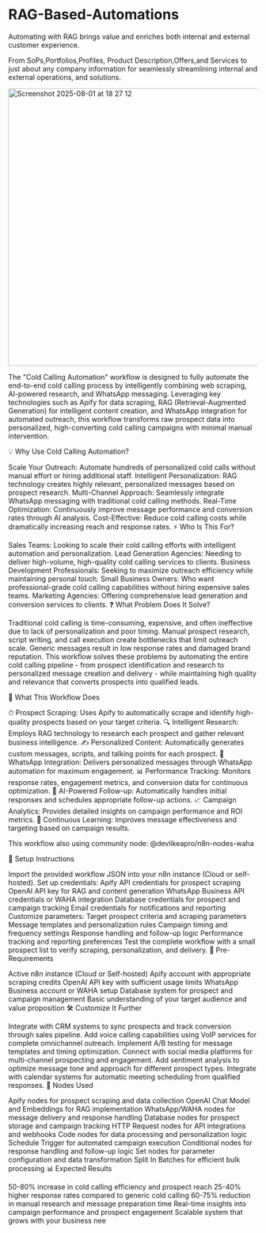 # RAG-Based-Automations
Automating with RAG brings value and enriches both internal and external customer experience.

From SoPs,Portfolios,Profiles, Product Description,Offers,and Services to just about any company information for seamlessly streamlining internal and external operations, and solutions.

<img width="1109" height="560" alt="Screenshot 2025-08-01 at 18 27 12" src="https://github.com/user-attachments/assets/7da4d0e6-8de5-4618-90a7-28d73ba8e80b" />

The "Cold Calling Automation" workflow is designed to fully automate the end-to-end cold calling process by intelligently combining web scraping, AI-powered research, and WhatsApp messaging. Leveraging key technologies such as Apify for data scraping, RAG (Retrieval-Augmented Generation) for intelligent content creation, and WhatsApp integration for automated outreach, this workflow transforms raw prospect data into personalized, high-converting cold calling campaigns with minimal manual intervention.

💡 Why Use Cold Calling Automation?

Scale Your Outreach: Automate hundreds of personalized cold calls without manual effort or hiring additional staff.
Intelligent Personalization: RAG technology creates highly relevant, personalized messages based on prospect research.
Multi-Channel Approach: Seamlessly integrate WhatsApp messaging with traditional cold calling methods.
Real-Time Optimization: Continuously improve message performance and conversion rates through AI analysis.
Cost-Effective: Reduce cold calling costs while dramatically increasing reach and response rates.
⚡ Who Is This For?

Sales Teams: Looking to scale their cold calling efforts with intelligent automation and personalization.
Lead Generation Agencies: Needing to deliver high-volume, high-quality cold calling services to clients.
Business Development Professionals: Seeking to maximize outreach efficiency while maintaining personal touch.
Small Business Owners: Who want professional-grade cold calling capabilities without hiring expensive sales teams.
Marketing Agencies: Offering comprehensive lead generation and conversion services to clients.
❓ What Problem Does It Solve?

Traditional cold calling is time-consuming, expensive, and often ineffective due to lack of personalization and poor timing. Manual prospect research, script writing, and call execution create bottlenecks that limit outreach scale. Generic messages result in low response rates and damaged brand reputation. This workflow solves these problems by automating the entire cold calling pipeline - from prospect identification and research to personalized message creation and delivery - while maintaining high quality and relevance that converts prospects into qualified leads.

🔧 What This Workflow Does

⏱ Prospect Scraping: Uses Apify to automatically scrape and identify high-quality prospects based on your target criteria.
🔍 Intelligent Research: Employs RAG technology to research each prospect and gather relevant business intelligence.
✍️ Personalized Content: Automatically generates custom messages, scripts, and talking points for each prospect.
📱 WhatsApp Integration: Delivers personalized messages through WhatsApp automation for maximum engagement.
📊 Performance Tracking: Monitors response rates, engagement metrics, and conversion data for continuous optimization.
🤖 AI-Powered Follow-up: Automatically handles initial responses and schedules appropriate follow-up actions.
📈 Campaign Analytics: Provides detailed insights on campaign performance and ROI metrics.
🔄 Continuous Learning: Improves message effectiveness and targeting based on campaign results.

This workflow also using community node: @devlikeapro/n8n-nodes-waha

🔐 Setup Instructions

Import the provided workflow JSON into your n8n instance (Cloud or self-hosted).
Set up credentials:
Apify API credentials for prospect scraping
OpenAI API key for RAG and content generation
WhatsApp Business API credentials or WAHA integration
Database credentials for prospect and campaign tracking
Email credentials for notifications and reporting
Customize parameters:
Target prospect criteria and scraping parameters
Message templates and personalization rules
Campaign timing and frequency settings
Response handling and follow-up logic
Performance tracking and reporting preferences
Test the complete workflow with a small prospect list to verify scraping, personalization, and delivery.
🧩 Pre-Requirements

Active n8n instance (Cloud or Self-hosted)
Apify account with appropriate scraping credits
OpenAI API key with sufficient usage limits
WhatsApp Business account or WAHA setup
Database system for prospect and campaign management
Basic understanding of your target audience and value proposition
🛠️ Customize It Further

Integrate with CRM systems to sync prospects and track conversion through sales pipeline.
Add voice calling capabilities using VoIP services for complete omnichannel outreach.
Implement A/B testing for message templates and timing optimization.
Connect with social media platforms for multi-channel prospecting and engagement.
Add sentiment analysis to optimize message tone and approach for different prospect types.
Integrate with calendar systems for automatic meeting scheduling from qualified responses.
🧠 Nodes Used

Apify nodes for prospect scraping and data collection
OpenAI Chat Model and Embeddings for RAG implementation
WhatsApp/WAHA nodes for message delivery and response handling
Database nodes for prospect storage and campaign tracking
HTTP Request nodes for API integrations and webhooks
Code nodes for data processing and personalization logic
Schedule Trigger for automated campaign execution
Conditional nodes for response handling and follow-up logic
Set nodes for parameter configuration and data transformation
Split In Batches for efficient bulk processing
📊 Expected Results

50-80% increase in cold calling efficiency and prospect reach
25-40% higher response rates compared to generic cold calling
60-75% reduction in manual research and message preparation time
Real-time insights into campaign performance and prospect engagement
Scalable system that grows with your business nee
